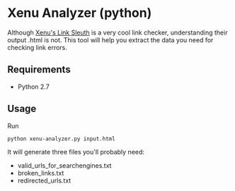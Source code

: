 Xenu Analyzer (python)
=============

Although [Xenu's Link Sleuth](http://home.snafu.de/tilman/xenulink.html) is a very cool link checker, understanding their output .html is not.  This tool will help you extract the data you need for checking link errors.

## Requirements
- Python 2.7

## Usage

Run 
```
python xenu-analyzer.py input.html
```

It will generate three files you'll probably need:

- valid_urls_for_searchengines.txt  
- broken_links.txt
- redirected_urls.txt

